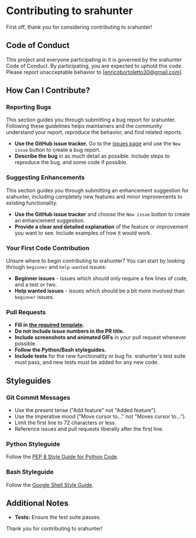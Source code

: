 # Contributing to srahunter

First off, thank you for considering contributing to srahunter! 

## Code of Conduct
This project and everyone participating in it is governed by the srahunter Code of Conduct. By participating, you are expected to uphold this code. Please report unacceptable behavior to [enricobortoletto30@gmail.com].

## How Can I Contribute?

### Reporting Bugs
This section guides you through submitting a bug report for srahunter. Following these guidelines helps maintainers and the community understand your report, reproduce the behavior, and find related reports.

- **Use the GitHub issue tracker.** Go to the [issues page](https://github.com/enriconeko/srahunter/issues) and use the `New issue` button to create a bug report.
- **Describe the bug** in as much detail as possible. Include steps to reproduce the bug, and some code if possible.

### Suggesting Enhancements
This section guides you through submitting an enhancement suggestion for srahunter, including completely new features and minor improvements to existing functionality.

- **Use the GitHub issue tracker** and choose the `New issue` button to create an enhancement suggestion.
- **Provide a clear and detailed explanation** of the feature or improvement you want to see. Include examples of how it would work.

### Your First Code Contribution
Unsure where to begin contributing to srahunter? You can start by looking through `beginner` and `help-wanted` issues:

- **Beginner issues** - issues which should only require a few lines of code, and a test or two.
- **Help wanted issues** - issues which should be a bit more involved than `beginner` issues.

### Pull Requests
- **Fill in [the required template](PULL_REQUEST_TEMPLATE.md).**
- **Do not include issue numbers in the PR title.**
- **Include screenshots and animated GIFs** in your pull request whenever possible.
- **Follow the Python/Bash styleguides.**
- **Include tests** for the new functionality or bug fix. srahunter's test suite must pass, and new tests must be added for any new code.

## Styleguides
### Git Commit Messages
- Use the present tense ("Add feature" not "Added feature").
- Use the imperative mood ("Move cursor to..." not "Moves cursor to...").
- Limit the first line to 72 characters or less.
- Reference issues and pull requests liberally after the first line.

### Python Styleguide
Follow the [PEP 8 Style Guide for Python Code](https://www.python.org/dev/peps/pep-0008/).

### Bash Styleguide
Follow the [Google Shell Style Guide](https://google.github.io/styleguide/shellguide.html).

## Additional Notes
- **Tests:** Ensure the test suite passes.

Thank you for contributing to srahunter!

